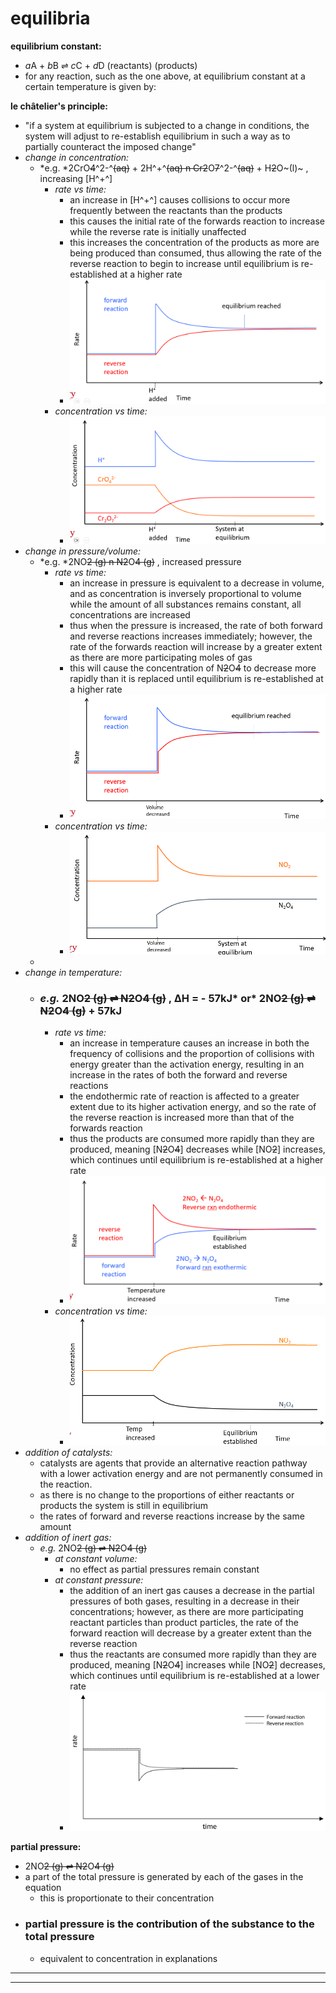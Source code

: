 # equilibria

**equilibrium constant:**

* _&#x61;_&#x41; + _&#x62;_&#x42; ⇌ _&#x63;_&#x43; + _&#x64;_&#x44; (reactants) (products)
* for any reaction, such as the one above, at equilibrium constant at a certain temperature is given by:

**le châtelier's principle:**

* "if a system at equilibrium is subjected to a change in conditions, the system will adjust to re-establish equilibrium in such a way as to partially counteract the imposed change"
* _change in concentration:_
  * \*e.g. \*2CrO~~4~~^2-^~~(aq)~~ + 2H^+^~~(aq) n Cr2~~O~~7~~^2-^~~(aq)~~ + H~~2~~O\~(l)\~ , increasing \[H^+^]
    * _rate vs time:_
      * an increase in \[H^+^] causes collisions to occur more frequently between the reactants than the products
      * this causes the initial rate of the forwards reaction to increase while the reverse rate is initially unaffected
      * this increases the concentration of the products as more are being produced than consumed, thus allowing the rate of the reverse reaction to begin to increase until equilibrium is re-established at a higher rate
      * ![](../chemistry/images/image_1.7df34e23.png)
    * _concentration vs time:_
      * ![](../chemistry/images/image_2.6a1119d3.png)
* _change in pressure/volume:_
  * \*e.g. \*2NO~~2 (g) n N2~~O~~4 (g)~~ , increased pressure
    * _rate vs time:_
      * an increase in pressure is equivalent to a decrease in volume, and as concentration is inversely proportional to volume while the amount of all substances remains constant, all concentrations are increased
      * thus when the pressure is increased, the rate of both forward and reverse reactions increases immediately; however, the rate of the forwards reaction will increase by a greater extent as there are more participating moles of gas
      * this will cause the concentration of N~~2~~O~~4~~ to decrease more rapidly than it is replaced until equilibrium is re-established at a higher rate
      * ![](../chemistry/images/image_3.8f602956.png)
    * _concentration vs time:_
      * ![](../chemistry/images/image_4.c538dfdf.png)
  *
* _change in temperature:_
  * ### _e.g._ 2NO~~2 (g) ⇌ N2~~O~~4 (g)~~ , ΔH = - 57kJ\* or\* 2NO~~2 (g) ⇌ N2~~O~~4 (g)~~ + 57kJ
    * _rate vs time:_
      * an increase in temperature causes an increase in both the frequency of collisions and the proportion of collisions with energy greater than the activation energy, resulting in an increase in the rates of both the forward and reverse reactions
      * the endothermic rate of reaction is affected to a greater extent due to its higher activation energy, and so the rate of the reverse reaction is increased more than that of the forwards reaction
      * thus the products are consumed more rapidly than they are produced, meaning \[N~~2~~O~~4~~] decreases while \[NO~~2~~] increases, which continues until equilibrium is re-established at a higher rate
      * ![](../chemistry/images/image_5.3406953b.png)
    * _concentration vs time:_
      * ![](../chemistry/images/image_6.c80094a2.png)
* _addition of catalysts:_
  * catalysts are agents that provide an alternative reaction pathway with a lower activation energy and are not permanently consumed in the reaction.
  * as there is no change to the proportions of either reactants or products the system is still in equilibrium
  * the rates of forward and reverse reactions increase by the same amount
* _addition of inert gas:_
  * _e.g._ 2NO~~2 (g) ⇌ N2~~O~~4 (g)~~
    * _at constant volume:_
      * no effect as partial pressures remain constant
    * _at constant pressure:_
      * the addition of an inert gas causes a decrease in the partial pressures of both gases, resulting in a decrease in their concentrations; however, as there are more participating reactant particles than product particles, the rate of the forward reaction will decrease by a greater extent than the reverse reaction
      * thus the reactants are consumed more rapidly than they are produced, meaning \[N~~2~~O~~4~~] increases while \[NO~~2~~] decreases, which continues until equilibrium is re-established at a lower rate
      * ![](../chemistry/images/image_7.e7b6ccf8.png)

**partial pressure:**

* 2NO~~2 (g) ⇌ N2~~O~~4 (g)~~
* a part of the total pressure is generated by each of the gases in the equation
  * this is proportionate to their concentration
* ### partial pressure is the contribution of the substance to the total pressure
  * equivalent to concentration in explanations

***

***
